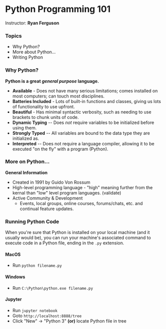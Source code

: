 # Python Programming 101
Instructor: **Ryan Ferguson**


### Topics
* Why Python?
* More about Python...
* Writing Python

### Why Python?

**Python is a great _general purpose_ language.**
* **Available** - Does not have many serious limitations; comes installed on most computers; can touch most disciplines.
* **Batteries Included** - Lots of built-in functions and classes, giving us lots of functionality to use upfront.
* **Beautiful** - Has minimal syntactic verbosity, such as needing to use brackets to chunk units of code.
* **Dynamic Typing** -- Does *not* require variables to be initialized before using them.
* **Strongly Typed** -- All variables are bound to the data type they are initialized as.
* **Interpreted** -- Does not require a language compiler, allowing it to be executed "on the fly" with a program (Python).


### More on Python...

**General Information**
* Created in 1991 by Guido Von Rossum
* High-level programming language - "high" meaning further from the kernal than "low" level program languages. (validate)
* Active Community & Development
  * Events, local groups, online courses, forums/chats, etc. and continual feature updates.


### Running Python Code
When you're sure that Python is installed on your local machine (and it usually would be), you can run your machine's associated command to execute code in a Python file, ending in the `.py` extension.

#### MacOS
* Run `python filename.py`

#### Windows
* Run `C:\Python\python.exe filename.py`

#### Jupyter
* Run `jupyter notebook`
* Goto `http://localhost:8888/tree`
* Click "New" -> "Python 3" **(or)** locate Python file in tree
